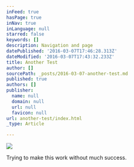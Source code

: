```yaml
---
inFeed: true
hasPage: true
inNav: true
inLanguage: null
starred: false
keywords: []
description: Navigation and page
datePublished: '2016-03-07T17:46:28.313Z'
dateModified: '2016-03-07T17:43:32.233Z'
title: Another Test
author: []
sourcePath: _posts/2016-03-07-another-test.md
published: true
authors: []
publisher:
  name: null
  domain: null
  url: null
  favicon: null
url: another-test/index.html
_type: Article

---
```

![](https://the-grid-user-content.s3-us-west-2.amazonaws.com/9e53c464-46c3-4396-8145-d862e9bf14ad.png)

Trying to make this work without much success.